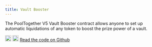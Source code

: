 ```yaml
---
title: Vault Booster
---
```


The PoolTogether V5 Vault Booster contract allows anyone to set up automatic liquidations of any token to boost the prize power of a vault.

<div className='flex-center'>
  <img src="/img/github.svg" width="20" height="20" className='github-img-dark' />
  <img src="/img/github-light.png" width="20" height="20" className='github-img-light' />
  <a href="https://github.com/generationsoftware/pt-v5-vault-boost">Read the code on Github</a>
</div>